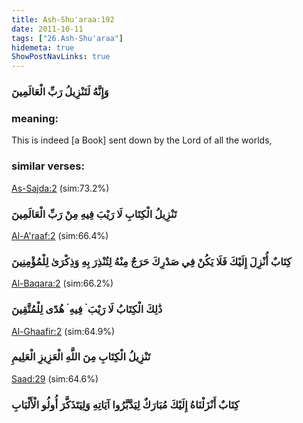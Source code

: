 ```yaml
---
title: Ash-Shu'araa:192
date: 2011-10-11
tags: ["26.Ash-Shu'araa"]
hidemeta: true 
ShowPostNavLinks: true 
---
```

### وَإِنَّهُ لَتَنْزِيلُ رَبِّ الْعَالَمِينَ
### meaning: 
This is indeed [a Book] sent down by the Lord of all the worlds,
### similar verses: 

[As-Sajda:2](/32/2) (sim:73.2%)

### تَنْزِيلُ الْكِتَابِ لَا رَيْبَ فِيهِ مِنْ رَبِّ الْعَالَمِينَ

[Al-A'raaf:2](/7/2) (sim:66.4%)

### كِتَابٌ أُنْزِلَ إِلَيْكَ فَلَا يَكُنْ فِي صَدْرِكَ حَرَجٌ مِنْهُ لِتُنْذِرَ بِهِ وَذِكْرَىٰ لِلْمُؤْمِنِينَ

[Al-Baqara:2](/2/2) (sim:66.2%)

### ذَٰلِكَ الْكِتَابُ لَا رَيْبَ ۛ فِيهِ ۛ هُدًى لِلْمُتَّقِينَ

[Al-Ghaafir:2](/40/2) (sim:64.9%)

### تَنْزِيلُ الْكِتَابِ مِنَ اللَّهِ الْعَزِيزِ الْعَلِيمِ

[Saad:29](/38/29) (sim:64.6%)

### كِتَابٌ أَنْزَلْنَاهُ إِلَيْكَ مُبَارَكٌ لِيَدَّبَّرُوا آيَاتِهِ وَلِيَتَذَكَّرَ أُولُو الْأَلْبَابِ
